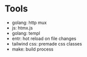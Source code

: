 # Tools

- golang:   http mux
- js:       htmx.js
- golang:   templ
- entr:     hot reload on file changes
- tailwind css:     premade css classes
- make:     build process